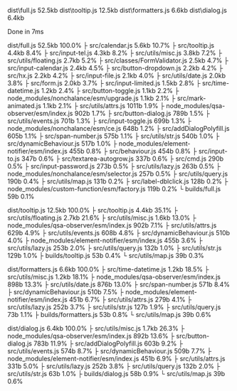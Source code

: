 
  dist\full.js        52.5kb
  dist\tooltip.js     12.5kb
  dist\formatters.js   6.6kb
  dist\dialog.js       6.4kb

Done in 7ms

  dist/full.js                                    52.5kb  100.0%
   ├ src/calendar.js                               5.6kb   10.7%
   ├ src/tooltip.js                                4.4kb    8.4%
   ├ src/input-tel.js                              4.3kb    8.2%
   ├ src/utils/misc.js                             3.8kb    7.2%
   ├ src/utils/floating.js                         2.7kb    5.2%
   ├ src/classes/FormValidator.js                  2.5kb    4.7%
   ├ src/input-calendar.js                         2.4kb    4.5%
   ├ src/button-dropdown.js                        2.2kb    4.2%
   ├ src/hx.js                                     2.2kb    4.2%
   ├ src/input-file.js                             2.1kb    4.0%
   ├ src/utils/date.js                             2.0kb    3.8%
   ├ src/form.js                                   2.0kb    3.7%
   ├ src/input-limited.js                          1.5kb    2.8%
   ├ src/time-datetime.js                          1.2kb    2.4%
   ├ src/button-toggle.js                          1.1kb    2.2%
   ├ node_modules/nonchalance/esm/upgrade.js       1.1kb    2.1%
   ├ src/mark-animated.js                          1.1kb    2.1%
   ├ src/utils/attrs.js                           1011b     1.9%
   ├ node_modules/qsa-observer/esm/index.js        902b     1.7%
   ├ src/button-dialog.js                          789b     1.5%
   ├ src/utils/events.js                           701b     1.3%
   ├ src/input-toggle.js                           699b     1.3%
   ├ node_modules/nonchalance/esm/ce.js            648b     1.2%
   ├ src/addDialogPolyfill.js                      605b     1.1%
   ├ src/span-number.js                            575b     1.1%
   ├ src/utils/str.js                              540b     1.0%
   ├ src/dynamicBehaviour.js                       517b     1.0%
   ├ node_modules/element-notifier/esm/index.js    455b     0.8%
   ├ src/behaviour.js                              454b     0.8%
   ├ src/input-to.js                               347b     0.6%
   ├ src/textarea-autogrow.js                      337b     0.6%
   ├ src/cmd.js                                    290b     0.5%
   ├ src/input-password.js                         273b     0.5%
   ├ src/utils/lazy.js                             263b     0.5%
   ├ node_modules/nonchalance/esm/selector.js      257b     0.5%
   ├ src/utils/query.js                            190b     0.4%
   ├ src/utils/map.js                              131b     0.2%
   ├ src/label-dblclick.js                         128b     0.2%
   ├ node_modules/custom-function/esm/factory.js   119b     0.2%
   └ builds/full.js                                 59b     0.1%

  dist/tooltip.js                                 12.5kb  100.0%
   ├ src/tooltip.js                                4.4kb   35.1%
   ├ src/utils/floating.js                         2.7kb   21.6%
   ├ src/utils/misc.js                             1.6kb   13.0%
   ├ node_modules/qsa-observer/esm/index.js        902b     7.1%
   ├ src/utils/attrs.js                            629b     4.9%
   ├ src/utils/events.js                           608b     4.8%
   ├ src/dynamicBehaviour.js                       510b     4.0%
   ├ node_modules/element-notifier/esm/index.js    455b     3.6%
   ├ src/utils/lazy.js                             253b     2.0%
   ├ src/utils/query.js                            132b     1.0%
   ├ src/utils/str.js                              129b     1.0%
   ├ builds/tooltip.js                              53b     0.4%
   └ src/utils/map.js                               39b     0.3%

  dist/formatters.js                               6.6kb  100.0%
   ├ src/time-datetime.js                          1.2kb   18.5%
   ├ src/utils/misc.js                             1.2kb   18.1%
   ├ node_modules/qsa-observer/esm/index.js        898b    13.3%
   ├ src/utils/date.js                             876b    13.0%
   ├ src/span-number.js                            571b     8.4%
   ├ src/dynamicBehaviour.js                       510b     7.5%
   ├ node_modules/element-notifier/esm/index.js    451b     6.7%
   ├ src/utils/attrs.js                            279b     4.1%
   ├ src/utils/lazy.js                             252b     3.7%
   ├ src/utils/str.js                              127b     1.9%
   ├ src/utils/query.js                             73b     1.1%
   ├ builds/formatters.js                           53b     0.8%
   └ src/utils/map.js                               39b     0.6%

  dist/dialog.js                                   6.4kb  100.0%
   ├ src/utils/misc.js                             1.7kb   26.3%
   ├ node_modules/qsa-observer/esm/index.js        892b    13.6%
   ├ src/button-dialog.js                          783b    11.9%
   ├ src/addDialogPolyfill.js                      603b     9.2%
   ├ src/utils/events.js                           574b     8.7%
   ├ src/dynamicBehaviour.js                       509b     7.7%
   ├ node_modules/element-notifier/esm/index.js    451b     6.9%
   ├ src/utils/attrs.js                            331b     5.0%
   ├ src/utils/lazy.js                             252b     3.8%
   ├ src/utils/query.js                            132b     2.0%
   ├ src/utils/str.js                               63b     1.0%
   ├ builds/dialog.js                               58b     0.9%
   └ src/utils/map.js                               39b     0.6%

